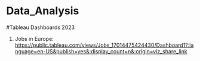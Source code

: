# Data_Analysis

#Tableau Dashboards 2023
1) Jobs in Europe: https://public.tableau.com/views/Jobs_17014475424430/Dashboard1?:language=en-US&publish=yes&:display_count=n&:origin=viz_share_link
